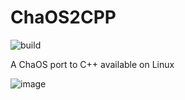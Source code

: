 # ChaOS2CPP
![build](https://github.com/9xbt/ChaOS2CPP/actions/workflows/makefile.yml/badge.svg)

A ChaOS port to C++ available on Linux

![image](https://github.com/9xbt/ChaOS2CPP/assets/109512837/ee04019e-92dc-4bef-9026-a7274114d85a)
